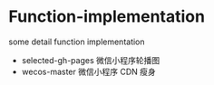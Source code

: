 # Function-implementation
some detail function implementation

* selected-gh-pages 微信小程序轮播图
* wecos-master  微信小程序 CDN 瘦身
